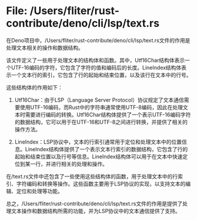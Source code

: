 # File: /Users/fliter/rust-contribute/deno/cli/lsp/text.rs

在Deno项目中，/Users/fliter/rust-contribute/deno/cli/lsp/text.rs文件的作用是处理文本相关的操作和数据结构。

该文件定义了一些用于处理文本的结构体和函数。其中，Utf16Char结构体表示一个UTF-16编码的字符，它包含了字符的值和编码后的长度。LineIndex结构体表示一个文本行的索引，它包含了行的起始和结束位置，以及该行在文本中的行号。

这些结构体的作用如下：
1. Utf16Char：由于LSP（Language Server Protocol）协议规定了文本通信需要使用UTF-16编码，而Rust中的字符串通常使用UTF-8编码，因此在处理文本时需要进行编码的转换。Utf16Char结构体提供了一个表示UTF-16编码字符的数据结构，它可以用于在UTF-16和UTF-8之间进行转换，并提供了相关的操作方法。
   
2. LineIndex：LSP协议中，文本的行索引通常用于定位和处理文本中的位置信息。LineIndex结构体提供了一个表示文本行索引的数据结构，它包含了行的起始和结束位置以及行号等信息。LineIndex结构体可以用于在文本中快速定位到某一行，并进行相关的处理和操作。

在/text.rs文件中还包含了一些使用这些结构体的函数，用于处理文本中的行索引、字符编码和转换等操作。这些函数主要用于LSP协议的实现，以支持文本的编辑、定位和处理等功能。

总之，/Users/fliter/rust-contribute/deno/cli/lsp/text.rs文件的作用是提供了处理文本操作和数据结构所需的功能，并为LSP协议中的文本通信提供了支持。

